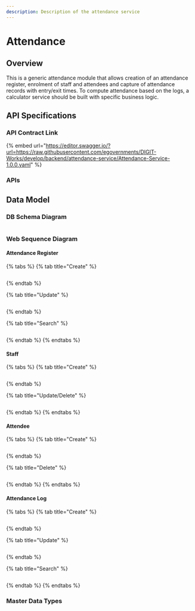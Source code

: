 ```yaml
---
description: Description of the attendance service
---
```


# Attendance

## Overview

This is a generic attendance module that allows creation of an attendance register, enrolment of staff and attendees and capture of attendance records with entry/exit times. To compute attendance based on the logs, a calculator service should be built with specific business logic.&#x20;

## API Specifications

### API Contract Link

{% embed url="https://editor.swagger.io/?url=https://raw.githubusercontent.com/egovernments/DIGIT-Works/develop/backend/attendance-service/Attendance-Service-1.0.0.yaml" %}

### APIs



## Data Model

### DB Schema Diagram

<figure><img src="../../../../../.gitbook/assets/image (26).png" alt=""><figcaption></figcaption></figure>

### Web Sequence Diagram

#### Attendance Register

{% tabs %}
{% tab title="Create" %}
<figure><img src="../../../../../.gitbook/assets/Attendance-Register Create (1).png" alt=""><figcaption></figcaption></figure>


{% endtab %}

{% tab title="Update" %}
<figure><img src="../../../../../.gitbook/assets/Attendance-Register Update (1).png" alt=""><figcaption></figcaption></figure>


{% endtab %}

{% tab title="Search" %}
<figure><img src="../../../../../.gitbook/assets/Attendance-Register Search (1).png" alt=""><figcaption></figcaption></figure>


{% endtab %}
{% endtabs %}

#### Staff

{% tabs %}
{% tab title="Create" %}
<figure><img src="../../../../../.gitbook/assets/Staff Create.png" alt=""><figcaption></figcaption></figure>


{% endtab %}

{% tab title="Update/Delete" %}
<figure><img src="../../../../../.gitbook/assets/Staff Delete.png" alt=""><figcaption></figcaption></figure>


{% endtab %}
{% endtabs %}

#### Attendee

{% tabs %}
{% tab title="Create" %}
<figure><img src="../../../../../.gitbook/assets/Attendee Create.png" alt=""><figcaption></figcaption></figure>


{% endtab %}

{% tab title="Delete" %}
<figure><img src="../../../../../.gitbook/assets/Attendee Delete.png" alt=""><figcaption></figcaption></figure>


{% endtab %}
{% endtabs %}

#### Attendance Log

{% tabs %}
{% tab title="Create" %}
<figure><img src="../../../../../.gitbook/assets/Attendance Log Create.png" alt=""><figcaption></figcaption></figure>


{% endtab %}

{% tab title="Update" %}
<figure><img src="../../../../../.gitbook/assets/Attendance Log Update.png" alt=""><figcaption></figcaption></figure>


{% endtab %}

{% tab title="Search" %}
<figure><img src="../../../../../.gitbook/assets/Attendance Log Search.png" alt=""><figcaption></figcaption></figure>


{% endtab %}
{% endtabs %}



### Master Data Types



